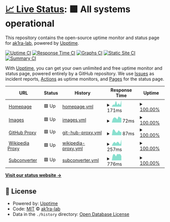 # [📈 Live Status](https://status.ak1ra.xyz): <!--live status--> **🟩 All systems operational**

This repository contains the open-source uptime monitor and status page for [ak1ra-lab](https://status.ak1ra.xyz), powered by [Upptime](https://github.com/upptime/upptime).

[![Uptime CI](https://github.com/ak1ra-lab/status/workflows/Uptime%20CI/badge.svg)](https://github.com/ak1ra-lab/status/actions?query=workflow%3A%22Uptime+CI%22)
[![Response Time CI](https://github.com/ak1ra-lab/status/workflows/Response%20Time%20CI/badge.svg)](https://github.com/ak1ra-lab/status/actions?query=workflow%3A%22Response+Time+CI%22)
[![Graphs CI](https://github.com/ak1ra-lab/status/workflows/Graphs%20CI/badge.svg)](https://github.com/ak1ra-lab/status/actions?query=workflow%3A%22Graphs+CI%22)
[![Static Site CI](https://github.com/ak1ra-lab/status/workflows/Static%20Site%20CI/badge.svg)](https://github.com/ak1ra-lab/status/actions?query=workflow%3A%22Static+Site+CI%22)
[![Summary CI](https://github.com/ak1ra-lab/status/workflows/Summary%20CI/badge.svg)](https://github.com/ak1ra-lab/status/actions?query=workflow%3A%22Summary+CI%22)

With [Upptime](https://upptime.js.org), you can get your own unlimited and free uptime monitor and status page, powered entirely by a GitHub repository. We use [Issues](https://github.com/ak1ra-lab/status/issues) as incident reports, [Actions](https://github.com/ak1ra-lab/status/actions) as uptime monitors, and [Pages](https://status.ak1ra.xyz) for the status page.

<!--start: status pages-->
<!-- This summary is generated by Upptime (https://github.com/upptime/upptime) -->
<!-- Do not edit this manually, your changes will be overwritten -->
<!-- prettier-ignore -->
| URL | Status | History | Response Time | Uptime |
| --- | ------ | ------- | ------------- | ------ |
| <img alt="" src="https://icons.duckduckgo.com/ip3/ak1ra.xyz.ico" height="13"> [Homepage](https://ak1ra.xyz) | 🟩 Up | [homepage.yml](https://github.com/ak1ra-lab/status/commits/HEAD/history/homepage.yml) | <details><summary><img alt="Response time graph" src="./graphs/homepage/response-time-week.png" height="20"> 171ms</summary><br><a href="https://status.ak1ra.xyz/history/homepage"><img alt="Response time 288" src="https://img.shields.io/endpoint?url=https%3A%2F%2Fraw.githubusercontent.com%2Fak1ra-lab%2Fstatus%2FHEAD%2Fapi%2Fhomepage%2Fresponse-time.json"></a><br><a href="https://status.ak1ra.xyz/history/homepage"><img alt="24-hour response time 336" src="https://img.shields.io/endpoint?url=https%3A%2F%2Fraw.githubusercontent.com%2Fak1ra-lab%2Fstatus%2FHEAD%2Fapi%2Fhomepage%2Fresponse-time-day.json"></a><br><a href="https://status.ak1ra.xyz/history/homepage"><img alt="7-day response time 171" src="https://img.shields.io/endpoint?url=https%3A%2F%2Fraw.githubusercontent.com%2Fak1ra-lab%2Fstatus%2FHEAD%2Fapi%2Fhomepage%2Fresponse-time-week.json"></a><br><a href="https://status.ak1ra.xyz/history/homepage"><img alt="30-day response time 326" src="https://img.shields.io/endpoint?url=https%3A%2F%2Fraw.githubusercontent.com%2Fak1ra-lab%2Fstatus%2FHEAD%2Fapi%2Fhomepage%2Fresponse-time-month.json"></a><br><a href="https://status.ak1ra.xyz/history/homepage"><img alt="1-year response time 288" src="https://img.shields.io/endpoint?url=https%3A%2F%2Fraw.githubusercontent.com%2Fak1ra-lab%2Fstatus%2FHEAD%2Fapi%2Fhomepage%2Fresponse-time-year.json"></a></details> | <details><summary><a href="https://status.ak1ra.xyz/history/homepage">100.00%</a></summary><a href="https://status.ak1ra.xyz/history/homepage"><img alt="All-time uptime 99.98%" src="https://img.shields.io/endpoint?url=https%3A%2F%2Fraw.githubusercontent.com%2Fak1ra-lab%2Fstatus%2FHEAD%2Fapi%2Fhomepage%2Fuptime.json"></a><br><a href="https://status.ak1ra.xyz/history/homepage"><img alt="24-hour uptime 100.00%" src="https://img.shields.io/endpoint?url=https%3A%2F%2Fraw.githubusercontent.com%2Fak1ra-lab%2Fstatus%2FHEAD%2Fapi%2Fhomepage%2Fuptime-day.json"></a><br><a href="https://status.ak1ra.xyz/history/homepage"><img alt="7-day uptime 100.00%" src="https://img.shields.io/endpoint?url=https%3A%2F%2Fraw.githubusercontent.com%2Fak1ra-lab%2Fstatus%2FHEAD%2Fapi%2Fhomepage%2Fuptime-week.json"></a><br><a href="https://status.ak1ra.xyz/history/homepage"><img alt="30-day uptime 99.97%" src="https://img.shields.io/endpoint?url=https%3A%2F%2Fraw.githubusercontent.com%2Fak1ra-lab%2Fstatus%2FHEAD%2Fapi%2Fhomepage%2Fuptime-month.json"></a><br><a href="https://status.ak1ra.xyz/history/homepage"><img alt="1-year uptime 99.98%" src="https://img.shields.io/endpoint?url=https%3A%2F%2Fraw.githubusercontent.com%2Fak1ra-lab%2Fstatus%2FHEAD%2Fapi%2Fhomepage%2Fuptime-year.json"></a></details>
| <img alt="" src="https://icons.duckduckgo.com/ip3/i.ak1ra.xyz.ico" height="13"> [Images](https://i.ak1ra.xyz) | 🟩 Up | [images.yml](https://github.com/ak1ra-lab/status/commits/HEAD/history/images.yml) | <details><summary><img alt="Response time graph" src="./graphs/images/response-time-week.png" height="20"> 72ms</summary><br><a href="https://status.ak1ra.xyz/history/images"><img alt="Response time 157" src="https://img.shields.io/endpoint?url=https%3A%2F%2Fraw.githubusercontent.com%2Fak1ra-lab%2Fstatus%2FHEAD%2Fapi%2Fimages%2Fresponse-time.json"></a><br><a href="https://status.ak1ra.xyz/history/images"><img alt="24-hour response time 72" src="https://img.shields.io/endpoint?url=https%3A%2F%2Fraw.githubusercontent.com%2Fak1ra-lab%2Fstatus%2FHEAD%2Fapi%2Fimages%2Fresponse-time-day.json"></a><br><a href="https://status.ak1ra.xyz/history/images"><img alt="7-day response time 72" src="https://img.shields.io/endpoint?url=https%3A%2F%2Fraw.githubusercontent.com%2Fak1ra-lab%2Fstatus%2FHEAD%2Fapi%2Fimages%2Fresponse-time-week.json"></a><br><a href="https://status.ak1ra.xyz/history/images"><img alt="30-day response time 141" src="https://img.shields.io/endpoint?url=https%3A%2F%2Fraw.githubusercontent.com%2Fak1ra-lab%2Fstatus%2FHEAD%2Fapi%2Fimages%2Fresponse-time-month.json"></a><br><a href="https://status.ak1ra.xyz/history/images"><img alt="1-year response time 157" src="https://img.shields.io/endpoint?url=https%3A%2F%2Fraw.githubusercontent.com%2Fak1ra-lab%2Fstatus%2FHEAD%2Fapi%2Fimages%2Fresponse-time-year.json"></a></details> | <details><summary><a href="https://status.ak1ra.xyz/history/images">100.00%</a></summary><a href="https://status.ak1ra.xyz/history/images"><img alt="All-time uptime 100.00%" src="https://img.shields.io/endpoint?url=https%3A%2F%2Fraw.githubusercontent.com%2Fak1ra-lab%2Fstatus%2FHEAD%2Fapi%2Fimages%2Fuptime.json"></a><br><a href="https://status.ak1ra.xyz/history/images"><img alt="24-hour uptime 100.00%" src="https://img.shields.io/endpoint?url=https%3A%2F%2Fraw.githubusercontent.com%2Fak1ra-lab%2Fstatus%2FHEAD%2Fapi%2Fimages%2Fuptime-day.json"></a><br><a href="https://status.ak1ra.xyz/history/images"><img alt="7-day uptime 100.00%" src="https://img.shields.io/endpoint?url=https%3A%2F%2Fraw.githubusercontent.com%2Fak1ra-lab%2Fstatus%2FHEAD%2Fapi%2Fimages%2Fuptime-week.json"></a><br><a href="https://status.ak1ra.xyz/history/images"><img alt="30-day uptime 100.00%" src="https://img.shields.io/endpoint?url=https%3A%2F%2Fraw.githubusercontent.com%2Fak1ra-lab%2Fstatus%2FHEAD%2Fapi%2Fimages%2Fuptime-month.json"></a><br><a href="https://status.ak1ra.xyz/history/images"><img alt="1-year uptime 100.00%" src="https://img.shields.io/endpoint?url=https%3A%2F%2Fraw.githubusercontent.com%2Fak1ra-lab%2Fstatus%2FHEAD%2Fapi%2Fimages%2Fuptime-year.json"></a></details>
| <img alt="" src="https://icons.duckduckgo.com/ip3/gh.ak1ra.xyz.ico" height="13"> [GitHub Proxy](https://gh.ak1ra.xyz) | 🟩 Up | [git-hub-proxy.yml](https://github.com/ak1ra-lab/status/commits/HEAD/history/git-hub-proxy.yml) | <details><summary><img alt="Response time graph" src="./graphs/git-hub-proxy/response-time-week.png" height="20"> 87ms</summary><br><a href="https://status.ak1ra.xyz/history/git-hub-proxy"><img alt="Response time 127" src="https://img.shields.io/endpoint?url=https%3A%2F%2Fraw.githubusercontent.com%2Fak1ra-lab%2Fstatus%2FHEAD%2Fapi%2Fgit-hub-proxy%2Fresponse-time.json"></a><br><a href="https://status.ak1ra.xyz/history/git-hub-proxy"><img alt="24-hour response time 68" src="https://img.shields.io/endpoint?url=https%3A%2F%2Fraw.githubusercontent.com%2Fak1ra-lab%2Fstatus%2FHEAD%2Fapi%2Fgit-hub-proxy%2Fresponse-time-day.json"></a><br><a href="https://status.ak1ra.xyz/history/git-hub-proxy"><img alt="7-day response time 87" src="https://img.shields.io/endpoint?url=https%3A%2F%2Fraw.githubusercontent.com%2Fak1ra-lab%2Fstatus%2FHEAD%2Fapi%2Fgit-hub-proxy%2Fresponse-time-week.json"></a><br><a href="https://status.ak1ra.xyz/history/git-hub-proxy"><img alt="30-day response time 124" src="https://img.shields.io/endpoint?url=https%3A%2F%2Fraw.githubusercontent.com%2Fak1ra-lab%2Fstatus%2FHEAD%2Fapi%2Fgit-hub-proxy%2Fresponse-time-month.json"></a><br><a href="https://status.ak1ra.xyz/history/git-hub-proxy"><img alt="1-year response time 127" src="https://img.shields.io/endpoint?url=https%3A%2F%2Fraw.githubusercontent.com%2Fak1ra-lab%2Fstatus%2FHEAD%2Fapi%2Fgit-hub-proxy%2Fresponse-time-year.json"></a></details> | <details><summary><a href="https://status.ak1ra.xyz/history/git-hub-proxy">100.00%</a></summary><a href="https://status.ak1ra.xyz/history/git-hub-proxy"><img alt="All-time uptime 100.00%" src="https://img.shields.io/endpoint?url=https%3A%2F%2Fraw.githubusercontent.com%2Fak1ra-lab%2Fstatus%2FHEAD%2Fapi%2Fgit-hub-proxy%2Fuptime.json"></a><br><a href="https://status.ak1ra.xyz/history/git-hub-proxy"><img alt="24-hour uptime 100.00%" src="https://img.shields.io/endpoint?url=https%3A%2F%2Fraw.githubusercontent.com%2Fak1ra-lab%2Fstatus%2FHEAD%2Fapi%2Fgit-hub-proxy%2Fuptime-day.json"></a><br><a href="https://status.ak1ra.xyz/history/git-hub-proxy"><img alt="7-day uptime 100.00%" src="https://img.shields.io/endpoint?url=https%3A%2F%2Fraw.githubusercontent.com%2Fak1ra-lab%2Fstatus%2FHEAD%2Fapi%2Fgit-hub-proxy%2Fuptime-week.json"></a><br><a href="https://status.ak1ra.xyz/history/git-hub-proxy"><img alt="30-day uptime 100.00%" src="https://img.shields.io/endpoint?url=https%3A%2F%2Fraw.githubusercontent.com%2Fak1ra-lab%2Fstatus%2FHEAD%2Fapi%2Fgit-hub-proxy%2Fuptime-month.json"></a><br><a href="https://status.ak1ra.xyz/history/git-hub-proxy"><img alt="1-year uptime 100.00%" src="https://img.shields.io/endpoint?url=https%3A%2F%2Fraw.githubusercontent.com%2Fak1ra-lab%2Fstatus%2FHEAD%2Fapi%2Fgit-hub-proxy%2Fuptime-year.json"></a></details>
| <img alt="" src="https://icons.duckduckgo.com/ip3/wikipedia.ak1ra.xyz.ico" height="13"> [Wikipedia Proxy](https://wikipedia.ak1ra.xyz/www/) | 🟩 Up | [wikipedia-proxy.yml](https://github.com/ak1ra-lab/status/commits/HEAD/history/wikipedia-proxy.yml) | <details><summary><img alt="Response time graph" src="./graphs/wikipedia-proxy/response-time-week.png" height="20"> 257ms</summary><br><a href="https://status.ak1ra.xyz/history/wikipedia-proxy"><img alt="Response time 258" src="https://img.shields.io/endpoint?url=https%3A%2F%2Fraw.githubusercontent.com%2Fak1ra-lab%2Fstatus%2FHEAD%2Fapi%2Fwikipedia-proxy%2Fresponse-time.json"></a><br><a href="https://status.ak1ra.xyz/history/wikipedia-proxy"><img alt="24-hour response time 464" src="https://img.shields.io/endpoint?url=https%3A%2F%2Fraw.githubusercontent.com%2Fak1ra-lab%2Fstatus%2FHEAD%2Fapi%2Fwikipedia-proxy%2Fresponse-time-day.json"></a><br><a href="https://status.ak1ra.xyz/history/wikipedia-proxy"><img alt="7-day response time 257" src="https://img.shields.io/endpoint?url=https%3A%2F%2Fraw.githubusercontent.com%2Fak1ra-lab%2Fstatus%2FHEAD%2Fapi%2Fwikipedia-proxy%2Fresponse-time-week.json"></a><br><a href="https://status.ak1ra.xyz/history/wikipedia-proxy"><img alt="30-day response time 265" src="https://img.shields.io/endpoint?url=https%3A%2F%2Fraw.githubusercontent.com%2Fak1ra-lab%2Fstatus%2FHEAD%2Fapi%2Fwikipedia-proxy%2Fresponse-time-month.json"></a><br><a href="https://status.ak1ra.xyz/history/wikipedia-proxy"><img alt="1-year response time 258" src="https://img.shields.io/endpoint?url=https%3A%2F%2Fraw.githubusercontent.com%2Fak1ra-lab%2Fstatus%2FHEAD%2Fapi%2Fwikipedia-proxy%2Fresponse-time-year.json"></a></details> | <details><summary><a href="https://status.ak1ra.xyz/history/wikipedia-proxy">100.00%</a></summary><a href="https://status.ak1ra.xyz/history/wikipedia-proxy"><img alt="All-time uptime 100.00%" src="https://img.shields.io/endpoint?url=https%3A%2F%2Fraw.githubusercontent.com%2Fak1ra-lab%2Fstatus%2FHEAD%2Fapi%2Fwikipedia-proxy%2Fuptime.json"></a><br><a href="https://status.ak1ra.xyz/history/wikipedia-proxy"><img alt="24-hour uptime 100.00%" src="https://img.shields.io/endpoint?url=https%3A%2F%2Fraw.githubusercontent.com%2Fak1ra-lab%2Fstatus%2FHEAD%2Fapi%2Fwikipedia-proxy%2Fuptime-day.json"></a><br><a href="https://status.ak1ra.xyz/history/wikipedia-proxy"><img alt="7-day uptime 100.00%" src="https://img.shields.io/endpoint?url=https%3A%2F%2Fraw.githubusercontent.com%2Fak1ra-lab%2Fstatus%2FHEAD%2Fapi%2Fwikipedia-proxy%2Fuptime-week.json"></a><br><a href="https://status.ak1ra.xyz/history/wikipedia-proxy"><img alt="30-day uptime 100.00%" src="https://img.shields.io/endpoint?url=https%3A%2F%2Fraw.githubusercontent.com%2Fak1ra-lab%2Fstatus%2FHEAD%2Fapi%2Fwikipedia-proxy%2Fuptime-month.json"></a><br><a href="https://status.ak1ra.xyz/history/wikipedia-proxy"><img alt="1-year uptime 100.00%" src="https://img.shields.io/endpoint?url=https%3A%2F%2Fraw.githubusercontent.com%2Fak1ra-lab%2Fstatus%2FHEAD%2Fapi%2Fwikipedia-proxy%2Fuptime-year.json"></a></details>
| <img alt="" src="https://icons.duckduckgo.com/ip3/sub.ak1ra.xyz.ico" height="13"> [Subconverter](https://sub.ak1ra.xyz/version) | 🟩 Up | [subconverter.yml](https://github.com/ak1ra-lab/status/commits/HEAD/history/subconverter.yml) | <details><summary><img alt="Response time graph" src="./graphs/subconverter/response-time-week.png" height="20"> 776ms</summary><br><a href="https://status.ak1ra.xyz/history/subconverter"><img alt="Response time 772" src="https://img.shields.io/endpoint?url=https%3A%2F%2Fraw.githubusercontent.com%2Fak1ra-lab%2Fstatus%2FHEAD%2Fapi%2Fsubconverter%2Fresponse-time.json"></a><br><a href="https://status.ak1ra.xyz/history/subconverter"><img alt="24-hour response time 592" src="https://img.shields.io/endpoint?url=https%3A%2F%2Fraw.githubusercontent.com%2Fak1ra-lab%2Fstatus%2FHEAD%2Fapi%2Fsubconverter%2Fresponse-time-day.json"></a><br><a href="https://status.ak1ra.xyz/history/subconverter"><img alt="7-day response time 776" src="https://img.shields.io/endpoint?url=https%3A%2F%2Fraw.githubusercontent.com%2Fak1ra-lab%2Fstatus%2FHEAD%2Fapi%2Fsubconverter%2Fresponse-time-week.json"></a><br><a href="https://status.ak1ra.xyz/history/subconverter"><img alt="30-day response time 752" src="https://img.shields.io/endpoint?url=https%3A%2F%2Fraw.githubusercontent.com%2Fak1ra-lab%2Fstatus%2FHEAD%2Fapi%2Fsubconverter%2Fresponse-time-month.json"></a><br><a href="https://status.ak1ra.xyz/history/subconverter"><img alt="1-year response time 772" src="https://img.shields.io/endpoint?url=https%3A%2F%2Fraw.githubusercontent.com%2Fak1ra-lab%2Fstatus%2FHEAD%2Fapi%2Fsubconverter%2Fresponse-time-year.json"></a></details> | <details><summary><a href="https://status.ak1ra.xyz/history/subconverter">100.00%</a></summary><a href="https://status.ak1ra.xyz/history/subconverter"><img alt="All-time uptime 99.68%" src="https://img.shields.io/endpoint?url=https%3A%2F%2Fraw.githubusercontent.com%2Fak1ra-lab%2Fstatus%2FHEAD%2Fapi%2Fsubconverter%2Fuptime.json"></a><br><a href="https://status.ak1ra.xyz/history/subconverter"><img alt="24-hour uptime 100.00%" src="https://img.shields.io/endpoint?url=https%3A%2F%2Fraw.githubusercontent.com%2Fak1ra-lab%2Fstatus%2FHEAD%2Fapi%2Fsubconverter%2Fuptime-day.json"></a><br><a href="https://status.ak1ra.xyz/history/subconverter"><img alt="7-day uptime 100.00%" src="https://img.shields.io/endpoint?url=https%3A%2F%2Fraw.githubusercontent.com%2Fak1ra-lab%2Fstatus%2FHEAD%2Fapi%2Fsubconverter%2Fuptime-week.json"></a><br><a href="https://status.ak1ra.xyz/history/subconverter"><img alt="30-day uptime 99.60%" src="https://img.shields.io/endpoint?url=https%3A%2F%2Fraw.githubusercontent.com%2Fak1ra-lab%2Fstatus%2FHEAD%2Fapi%2Fsubconverter%2Fuptime-month.json"></a><br><a href="https://status.ak1ra.xyz/history/subconverter"><img alt="1-year uptime 99.68%" src="https://img.shields.io/endpoint?url=https%3A%2F%2Fraw.githubusercontent.com%2Fak1ra-lab%2Fstatus%2FHEAD%2Fapi%2Fsubconverter%2Fuptime-year.json"></a></details>

<!--end: status pages-->

[**Visit our status website →**](https://status.ak1ra.xyz)

## 📄 License

- Powered by: [Upptime](https://github.com/upptime/upptime)
- Code: [MIT](./LICENSE) © [ak1ra-lab](https://status.ak1ra.xyz)
- Data in the `./history` directory: [Open Database License](https://opendatacommons.org/licenses/odbl/1-0/)
